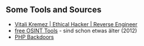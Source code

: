 ## Some Tools and Sources
- [Vitali Kremez | Ethical Hacker | Reverse Engineer](https://www.vkremez.com/)
- [free OSINT Tools](http://www.subliminalhacking.net/2012/12/27/osint-tools-recommendations-list/) - sind schon etwas älter (2012)
- [PHP Backdoors](https://github.com/bartblaze/PHP-backdoors)
